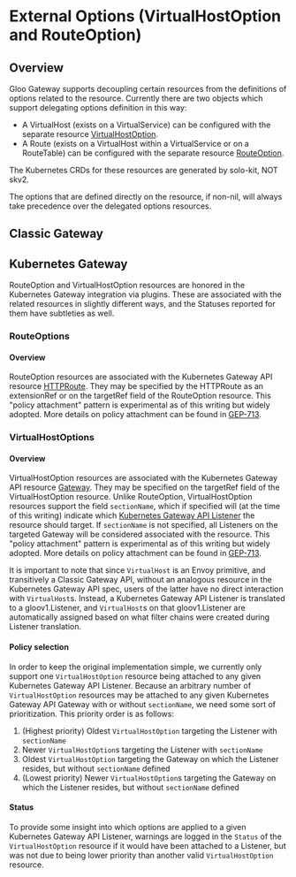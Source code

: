 # External Options (VirtualHostOption and RouteOption)

## Overview
Gloo Gateway supports decoupling certain resources from the definitions of options related to the resource. Currently there are two objects which support delegating options definition in this way:
- A VirtualHost (exists on a VirtualService) can be configured with the separate resource [VirtualHostOption](./projects/gateway/api/v1/external_options.proto).
- A Route (exists on a VirtualHost within a VirtualService or on a RouteTable) can be configured with the separate resource [RouteOption](./projects/gateway/api/v1/external_options.proto).

The Kubernetes CRDs for these resources are generated by solo-kit, NOT skv2.

The options that are defined directly on the resource, if non-nil, will always take precedence over the delegated options resources.

## Classic Gateway
<!-- TODO -->

## Kubernetes Gateway
RouteOption and VirtualHostOption resources are honored in the Kubernetes Gateway integration via plugins. These are associated with the related resources in slightly different ways, and the Statuses reported for them have subtleties as well.

### RouteOptions

#### Overview 
RouteOption resources are associated with the Kubernetes Gateway API resource [HTTPRoute](https://gateway-api.sigs.k8s.io/api-types/httproute/). They may be specified by the HTTPRoute as an extensionRef or on the targetRef field of the RouteOption resource. This "policy attachment" pattern is experimental as of this writing but widely adopted. More details on policy attachment can be found in [GEP-713](https://gateway-api.sigs.k8s.io/geps/gep-713/).

### VirtualHostOptions

#### Overview 
VirtualHostOption resources are associated with the Kubernetes Gateway API resource [Gateway](https://gateway-api.sigs.k8s.io/api-types/httproute/). They may be specified on the targetRef field of the VirtualHostOption resource. Unlike RouteOption, VirtualHostOption resources support the field `sectionName`, which if specified will (at the time of this writing) indicate which [Kubernetes Gateway API Listener](https://gateway-api.sigs.k8s.io/reference/spec/#gateway.networking.k8s.io/v1.Listener) the resource should target. If `sectionName` is not specified, all Listeners on the targeted Gateway will be considered associated with the resource. This "policy attachment" pattern is experimental as of this writing but widely adopted. More details on policy attachment can be found in [GEP-713](https://gateway-api.sigs.k8s.io/geps/gep-713/).

It is important to note that since `VirtualHost` is an Envoy primitive, and transitively a Classic Gateway API, without an analogous resource in the Kubernetes Gateway API spec, users of the latter have no direct interaction with `VirtualHost`s. Instead, a Kubernetes Gateway API Listener is translated to a gloov1.Listener, and `VirtualHost`s on that gloov1.Listener are automatically assigned based on what filter chains were created during Listener translation.

#### Policy selection
In order to keep the original implementation simple, we currently only support one `VirtualHostOption` resource being attached to any given Kubernetes Gateway API Listener. Because an arbitrary number of `VirtualHostOption` resources may be attached to any given Kubernetes Gateway API Gateway with or without `sectionName`, we need some sort of prioritization. This priority order is as follows:
1. (Highest priority) Oldest `VirtualHostOption` targeting the Listener with `sectionName`
2. Newer `VirtualHostOption`s targeting the Listener with `sectionName`
3. Oldest `VirtualHostOption` targeting the Gateway on which the Listener resides, but without `sectionName` defined
4. (Lowest priority) Newer `VirtualHostOption`s targeting the Gateway on which the Listener resides, but without `sectionName` defined

#### Status
To provide some insight into which options are applied to a given Kubernetes Gateway API Listener, warnings are logged in the `Status` of the `VirtualHostOption` resource if it would have been attached to a Listener, but was not due to being lower priority than another valid `VirtualHostOption` resource. 
